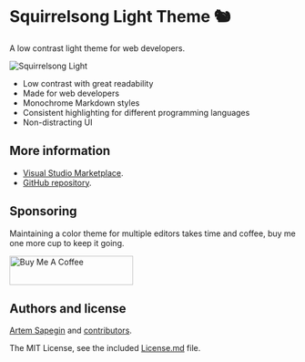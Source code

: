# Squirrelsong Light Theme 🐿️

A low contrast light theme for web developers.

![Squirrelsong Light](https://github.com/sapegin/squirrelsong/raw/master/light/VSCode/SquirrelsongLight/screenshot.png)

- Low contrast with great readability
- Made for web developers
- Monochrome Markdown styles
- Consistent highlighting for different programming languages
- Non-distracting UI

## More information

- [Visual Studio Marketplace](https://marketplace.visualstudio.com/items?itemName=sapegin.Theme-SquirrelsongLight).
- [GitHub repository](https://github.com/sapegin/squirrelsong).

## Sponsoring

Maintaining a color theme for multiple editors takes time and coffee, buy me one more cup to keep it going.

<a href="https://www.buymeacoffee.com/sapegin" target="_blank"><img src="https://cdn.buymeacoffee.com/buttons/lato-orange.png" alt="Buy Me A Coffee" height="51" width="217" ></a>

## Authors and license

[Artem Sapegin](https://sapegin.me) and [contributors](https://github.com/sapegin/squirrelsong/graphs/contributors).

The MIT License, see the included [License.md](License.md) file.
